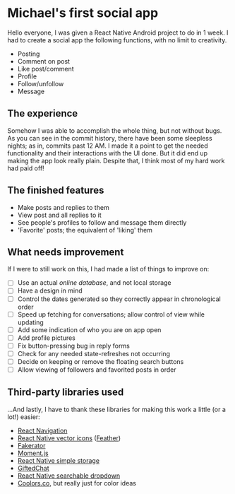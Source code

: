 # Michael's first social app

Hello everyone, I was given a React Native Android project to do in 1 week. I had to create a social app the following functions, with no limit to creativity.

- Posting
- Comment on post
- Like post/comment
- Profile
- Follow/unfollow
- Message

## The experience

Somehow I was able to accomplish the whole thing, but not without bugs. As you can see in the commit history, there have been some sleepless nights; as in, commits past 12 AM. I made it a point to get the needed functionality and their interactions with the UI done. But it did end up making the app look really plain. Despite that, I think most of my hard work had paid off!

## The finished features

- Make posts and replies to them
- View post and all replies to it
- See people's profiles to follow and message them directly
- 'Favorite' posts; the equivalent of 'liking' them

## What needs improvement

If I were to still work on this, I had made a list of things to improve on:

- [ ] Use an actual *online database*, and not local storage
- [ ] Have a design in mind
- [ ] Control the dates generated so they correctly appear in chronological order
- [ ] Speed up fetching for conversations; allow control of view while updating
- [ ] Add some indication of who you are on app open
- [ ] Add profile pictures
- [ ] Fix button-pressing bug in reply forms
- [ ] Check for any needed state-refreshes not occurring
- [ ] Decide on keeping or remove the floating search buttons
- [ ] Allow viewing of followers and favorited posts in order

## Third-party libraries used

...And lastly, I have to thank these libraries for making this work a little (or a lot!) easier:

- [React Navigation](https://reactnavigation.org)
- [React Native vector icons](https://github.com/oblador/react-native-vector-icons) ([Feather](https://feathericons.com))
- [Fakerator](https://github.com/icebob/fakerator)
- [Moment.js](https://momentjs.com)
- [React Native simple storage](https://github.com/jasonmerino/react-native-simple-store)
- [GiftedChat](https://github.com/FaridSafi/react-native-gifted-chat)
- [React Native searchable dropdown](https://github.com/zubairpaizer/react-native-searchable-dropdown)
- [Coolors.co](https://coolors.co), but really just for color ideas
